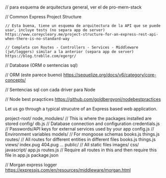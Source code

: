 
// para esquema de arquitectura general, ver el de pro-mern-stack

// Common Express Project Structure

    // Esta buena, tiene un esquema de arquitectura de la API que se puede usar, incluye tests (no separa app de server)
    https://www.coreycleary.me/project-structure-for-an-express-rest-api-when-there-is-no-standard-way

    // Completa con Routes - Controllers - Services - Middleware (jwt/loggers) similar a la anterior (separa app de server)
    https://blog.treblle.com/egergr/


// Database (ORM o sentencias sql)

// ORM (este parece bueno)
https://sequelize.org/docs/v6/category/core-concepts/

// Sentencias sql con cada driver para Node

// Node best praqctices
https://github.com/goldbergyoni/nodebestpractices

Let us go through a typical strucutre of an Express based web application.

project-root/
   node_modules/          // This is where the packages installed are stored
   config/
      db.js                // Database connection and configuration
      credentials.js       // Passwords/API keys for external services used by your app
      config.js            // Environment variables
   models/                 // For mongoose schemas
      books.js
      things.js
   routes/                 // All routes for different entities in different files
      books.js
      things.js
   views/
      index.pug
      404.pug
        ...
   public/                 // All static files
      images/
      css/
      javascript/
   app.js
   routes.js               // Require all routes in this and then require this file in
   app.js
   package.json

   // Morgan express logger
   https://expressjs.com/en/resources/middleware/morgan.html